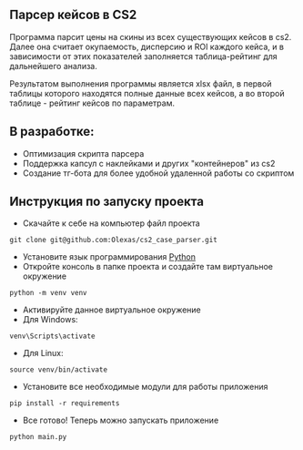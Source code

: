 ## Парсер кейсов в CS2
Программа парсит цены на скины из всех существующих кейсов в cs2.
Далее она считает окупаемость, дисперсию и ROI каждого кейса, и в зависимости
от этих показателей заполняется таблица-рейтинг для дальнейшего анализа.

Результатом выполнения программы является xlsx файл, в первой таблицы которого
находятся полные данные всех кейсов, а во второй таблице - рейтинг кейсов по
параметрам.

## В разработке:
- Оптимизация скрипта парсера
- Поддержка капсул с наклейками и других "контейнеров" из cs2
- Создание тг-бота для более удобной удаленной работы со скриптом

## Инструкция по запуску проекта

- Скачайте к себе на компьютер файл проекта

```
git clone git@github.com:Olexas/cs2_case_parser.git
```

- Установите язык программирования [Python](https://www.python.org/downloads/)
- Откройте консоль в папке проекта и создайте там виртуальное окружение

```
python -m venv venv
```

- Активируйте данное виртуальное окружение
- Для Windows:

```
venv\Scripts\activate
```

- Для Linux:

```
source venv/bin/activate
```

- Установите все необходимые модули для работы приложения

```
pip install -r requirements
```

- Все готово! Теперь можно запускать приложение

```
python main.py
```
